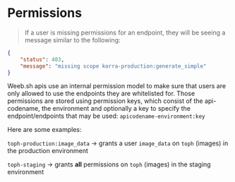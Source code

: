 # Permissions

>If a user is missing permissions for an endpoint, they will be seeing a message similar to the following:

```json
{
    "status": 403,
    "message": "missing scope korra-production:generate_simple"
}
```

Weeb.sh apis use an internal permission model to make sure that users are only allowed to use the endpoints they are whitelisted for.
Those permissions are stored using permission keys, which consist of the api-codename, the environment and optionally a key to specify the endpoint/endpoints that may be used:
`apicodename-environment:key`

Here are some examples:

`toph-production:image_data` -> grants a user `image_data` on `toph` (images) in the production environment

`toph-staging` -> grants **all** permissions on `toph` (images) in the staging environment

